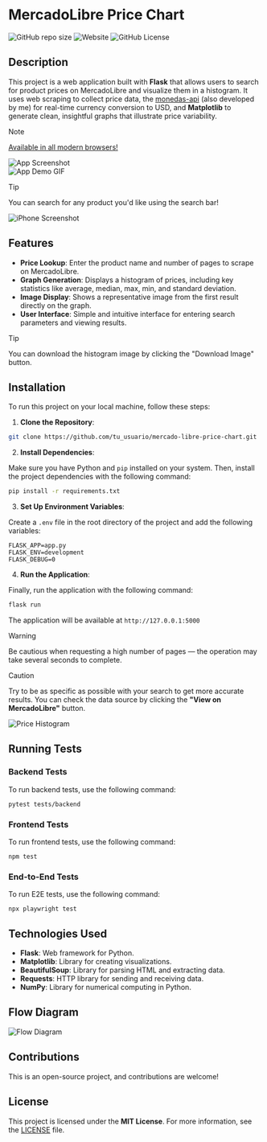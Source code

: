 # MercadoLibre Price Chart

![GitHub repo size](https://img.shields.io/github/repo-size/pyoneerC/mercado-libre-price-chart)
![Website](https://img.shields.io/website?url=https%3A%2F%2Fmercado-libre-price-chart.vercel.app)
![GitHub License](https://img.shields.io/github/license/pyoneerc/mercado-libre-price-chart)

## Description

This project is a web application built with **Flask** that allows users to search for product prices on MercadoLibre and visualize them in a histogram. It uses web scraping to collect price data, the [monedas-api](https://github.com/pyoneerC/monedas-api) (also developed by me) for real-time currency conversion to USD, and **Matplotlib** to generate clean, insightful graphs that illustrate price variability.

> [!NOTE]  
> [Available in all modern browsers!](https://mercado-libre-price-chart.vercel.app)

![App Screenshot](media/price_histogram.png)  
![App Demo GIF](media/demonstration.gif)

> [!TIP]  
> You can search for any product you'd like using the search bar!

![iPhone Screenshot](media/iphone.png)

## Features

- **Price Lookup**: Enter the product name and number of pages to scrape on MercadoLibre.
- **Graph Generation**: Displays a histogram of prices, including key statistics like average, median, max, min, and standard deviation.
- **Image Display**: Shows a representative image from the first result directly on the graph.
- **User Interface**: Simple and intuitive interface for entering search parameters and viewing results.

> [!TIP]  
> You can download the histogram image by clicking the "Download Image" button.

## Installation

To run this project on your local machine, follow these steps:

1. **Clone the Repository**:
```bash
git clone https://github.com/tu_usuario/mercado-libre-price-chart.git
```
   
2. **Install Dependencies**:

Make sure you have Python and `pip` installed on your system. Then, install the project dependencies with the following command:
   ```bash
   pip install -r requirements.txt
   ```

3. **Set Up Environment Variables**:

Create a `.env` file in the root directory of the project and add the following variables:
   ```env
   FLASK_APP=app.py
   FLASK_ENV=development
   FLASK_DEBUG=0
   ```

4. **Run the Application**:

Finally, run the application with the following command:
   ```bash
   flask run
   ```

The application will be available at `http://127.0.0.1:5000`

> [!WARNING]  
> Be cautious when requesting a high number of pages — the operation may take several seconds to complete.

> [!CAUTION]  
> Try to be as specific as possible with your search to get more accurate results. You can check the data source by clicking the **"View on MercadoLibre"** button.

![Price Histogram](media/chocolate_histogram.png)

## Running Tests

### Backend Tests
To run backend tests, use the following command:
```
pytest tests/backend
```

### Frontend Tests
To run frontend tests, use the following command:
```
npm test
```

### End-to-End Tests
To run E2E tests, use the following command:
```
npx playwright test
```

## Technologies Used

- **Flask**: Web framework for Python.
- **Matplotlib**: Library for creating visualizations.
- **BeautifulSoup**: Library for parsing HTML and extracting data.
- **Requests**: HTTP library for sending and receiving data.
- **NumPy**: Library for numerical computing in Python.

## Flow Diagram

![Flow Diagram](media/diagrama.png)

## Contributions

This is an open-source project, and contributions are welcome!

## License

This project is licensed under the **MIT License**. For more information, see the [LICENSE](LICENSE) file.